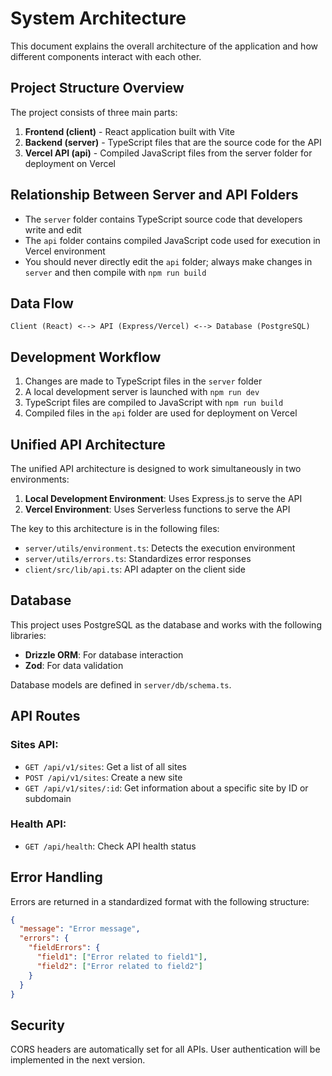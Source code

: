 # System Architecture

This document explains the overall architecture of the application and how different components interact with each other.

## Project Structure Overview

The project consists of three main parts:

1. **Frontend (client)** - React application built with Vite
2. **Backend (server)** - TypeScript files that are the source code for the API
3. **Vercel API (api)** - Compiled JavaScript files from the server folder for deployment on Vercel

## Relationship Between Server and API Folders

- The `server` folder contains TypeScript source code that developers write and edit
- The `api` folder contains compiled JavaScript code used for execution in Vercel environment
- You should never directly edit the `api` folder; always make changes in `server` and then compile with `npm run build`

## Data Flow

```
Client (React) <--> API (Express/Vercel) <--> Database (PostgreSQL)
```

## Development Workflow

1. Changes are made to TypeScript files in the `server` folder
2. A local development server is launched with `npm run dev`
3. TypeScript files are compiled to JavaScript with `npm run build`
4. Compiled files in the `api` folder are used for deployment on Vercel

## Unified API Architecture

The unified API architecture is designed to work simultaneously in two environments:

1. **Local Development Environment**: Uses Express.js to serve the API
2. **Vercel Environment**: Uses Serverless functions to serve the API

The key to this architecture is in the following files:

- `server/utils/environment.ts`: Detects the execution environment
- `server/utils/errors.ts`: Standardizes error responses
- `client/src/lib/api.ts`: API adapter on the client side

## Database

This project uses PostgreSQL as the database and works with the following libraries:

- **Drizzle ORM**: For database interaction
- **Zod**: For data validation

Database models are defined in `server/db/schema.ts`.

## API Routes

### Sites API:

- `GET /api/v1/sites`: Get a list of all sites
- `POST /api/v1/sites`: Create a new site
- `GET /api/v1/sites/:id`: Get information about a specific site by ID or subdomain

### Health API:

- `GET /api/health`: Check API health status

## Error Handling

Errors are returned in a standardized format with the following structure:

```json
{
  "message": "Error message",
  "errors": {
    "fieldErrors": {
      "field1": ["Error related to field1"],
      "field2": ["Error related to field2"]
    }
  }
}
```

## Security

CORS headers are automatically set for all APIs. User authentication will be implemented in the next version.
